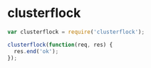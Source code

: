 # clusterflock

```javascript
var clusterflock = require('clusterflock');

clusterflock(function(req, res) {
  res.end('ok');
});
```
